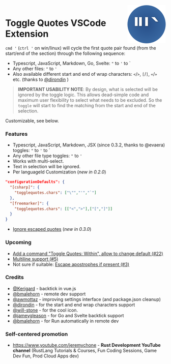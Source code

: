 <img src="./icon.png" alt="logo" width="120" align="right" />

# Toggle Quotes VSCode Extension

`cmd '` (`ctrl '` on win/linux) will cycle the first quote pair found (from the start/end of the section) through the following sequence: 

- Typescript, JavaScript, Markdown, Go, Svelte: `"` to `'` to ` 
- Any other files: `"` to `'`
- Also available different start and end of wrap characters: `<`/`>`, `[`/`]`, `«`/`»` etc. (thanks to [@dirondin](https://github.com/dirondin) )

> **IMPORTANT USABILITY NOTE**: By design, what is selected will be ignored by the toggle logic. This allows dead-simple code and maximum user flexibility to select what needs to be excluded. So the `toggle` will start to find the matching from the start and end of the selection.

Customizable, see below.

### Features

- Typescript, JavaScript, Markdown, JSX (since 0.3.2, thanks to @evaera) toggles: `"` to `'` to ` 
- Any other file type toggles: `"` to `'`
- Works with multi-select.
- Text in selection will be ignored.
- Per languageId Customization (_new in 0.2.0_)
```json
"configurationDefaults": {          
  "[csharp]": {
    "togglequotes.chars": ["\"","'","`"]
  },
  "[freemarker]": {
    "togglequotes.chars": [["<",">"],["[","]"]]
  }
}
```
- [Ignore escaped quotes](https://github.com/BriteSnow/vscode-toggle-quotes/issues/4) (_new in 0.3.0_)


### Upcoming

- [Add a command "Toggle Quotes: Within", allow to change default (#22)](https://github.com/BriteSnow/vscode-toggle-quotes/issues/22)
- [Multiline support (#5)](https://github.com/BriteSnow/vscode-toggle-quotes/issues/5)
- Not sure if suitable: [Escape apostrophes if present (#3)](https://github.com/BriteSnow/vscode-toggle-quotes/issues/3)

### Credits

- [@Kerigard](https://github.com/Kerigard) - backtick in vue.js
- [@bmalehorn](https://github.com/bmalehorn) - remote dev support
- [@awmottaz](https://github.com/awmottaz) - improving settings interface (and package.json cleanup)
- [@dirondin](https://github.com/dirondin) - for the start and end wrap characters support
- [@will-stone](https://github.com/will-stone) - for the cool icon.
- [@jameygleason](https://github.com/jameygleason) - for Go and Svelte backtick support
- [@bmalehorn](https://github.com/bmalehorn) - for Run automatically in remote dev

### Self-centered promotion

- https://www.youtube.com/jeremychone - **Rust Development YouTube channel** (RustLang Tutorials & Courses, Fun Coding Sessions, Game Dev Fun, Prod Cloud Apps dev)

